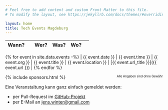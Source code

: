 ```yaml
---
# Feel free to add content and custom Front Matter to this file.
# To modify the layout, see https://jekyllrb.com/docs/themes/#overriding-theme-defaults

layout: home
title: Tech Events Magdeburg
---
```


| Wann?    |          | Wer?     | Was?     | Wo?      |          |
|----------|----------|----------|----------|----------|----------|
{% for event in site.data.events -%}
| {{ event.date }} | {{ event.time }} | {{ event.org }} | {{ event.title }} | {{ event.location }} | [{{ event.url_title }}]({{ event.url }}) |
{% endfor %}

<sub style="float: right;"><sup>Alle Angaben sind ohne Gewähr</sup></sub>

{% include sponsors.html %}

Eine Veranstaltung kann ganz einfach gemeldet werden:
- per Pull-Request im [GitHub-Projekt](https://github.com/JensWinter/tech-events-magdeburg/tree/gh-pages)
- per E-Mail an <jens.winter@gmail.com>
